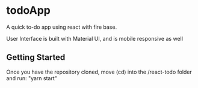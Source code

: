 # todoApp
A quick to-do app using react with fire base.

User Interface is built with Material UI, and is mobile responsive as well
 
## Getting Started
Once you have the repository cloned, move (cd) into the /react-todo folder and run: "yarn start"
